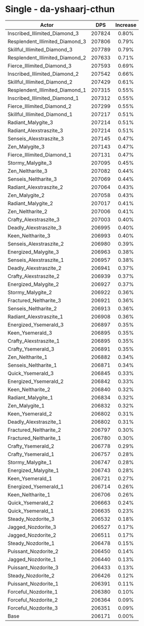 # Single - da-yshaarj-cthun
| Actor | DPS | Increase |
|---|:---:|:---:|
|Inscribed_Illimited_Diamond_3|207824|0.80%|
|Resplendent_Illimited_Diamond_3|207806|0.79%|
|Skillful_Illimited_Diamond_3|207789|0.79%|
|Resplendent_Illimited_Diamond_2|207633|0.71%|
|Fierce_Illimited_Diamond_3|207593|0.69%|
|Inscribed_Illimited_Diamond_2|207542|0.66%|
|Skillful_Illimited_Diamond_2|207429|0.61%|
|Resplendent_Illimited_Diamond_1|207315|0.55%|
|Inscribed_Illimited_Diamond_1|207312|0.55%|
|Fierce_Illimited_Diamond_2|207299|0.55%|
|Skillful_Illimited_Diamond_1|207217|0.51%|
|Radiant_Malygite_3|207214|0.51%|
|Radiant_Alexstraszite_3|207214|0.51%|
|Senseis_Alexstraszite_3|207145|0.47%|
|Zen_Malygite_3|207143|0.47%|
|Fierce_Illimited_Diamond_1|207131|0.47%|
|Stormy_Malygite_3|207095|0.45%|
|Zen_Neltharite_3|207082|0.44%|
|Senseis_Neltharite_3|207069|0.44%|
|Radiant_Alexstraszite_2|207064|0.43%|
|Zen_Malygite_2|207058|0.43%|
|Radiant_Malygite_2|207017|0.41%|
|Zen_Neltharite_2|207006|0.41%|
|Crafty_Alexstraszite_3|207003|0.40%|
|Deadly_Alexstraszite_3|206995|0.40%|
|Keen_Neltharite_3|206993|0.40%|
|Senseis_Alexstraszite_2|206980|0.39%|
|Energized_Malygite_3|206963|0.38%|
|Senseis_Alexstraszite_1|206957|0.38%|
|Deadly_Alexstraszite_2|206941|0.37%|
|Crafty_Alexstraszite_2|206939|0.37%|
|Energized_Malygite_2|206927|0.37%|
|Stormy_Malygite_2|206922|0.36%|
|Fractured_Neltharite_3|206921|0.36%|
|Senseis_Neltharite_2|206913|0.36%|
|Radiant_Alexstraszite_1|206908|0.36%|
|Energized_Ysemerald_3|206897|0.35%|
|Keen_Ysemerald_3|206895|0.35%|
|Crafty_Alexstraszite_1|206895|0.35%|
|Crafty_Ysemerald_3|206891|0.35%|
|Zen_Neltharite_1|206882|0.34%|
|Senseis_Neltharite_1|206871|0.34%|
|Quick_Ysemerald_3|206845|0.33%|
|Energized_Ysemerald_2|206842|0.33%|
|Keen_Neltharite_2|206840|0.32%|
|Radiant_Malygite_1|206834|0.32%|
|Zen_Malygite_1|206832|0.32%|
|Keen_Ysemerald_2|206802|0.31%|
|Deadly_Alexstraszite_1|206802|0.31%|
|Fractured_Neltharite_2|206797|0.30%|
|Fractured_Neltharite_1|206780|0.30%|
|Crafty_Ysemerald_2|206778|0.29%|
|Crafty_Ysemerald_1|206757|0.28%|
|Stormy_Malygite_1|206747|0.28%|
|Energized_Malygite_1|206743|0.28%|
|Keen_Ysemerald_1|206721|0.27%|
|Energized_Ysemerald_1|206714|0.26%|
|Keen_Neltharite_1|206706|0.26%|
|Quick_Ysemerald_2|206663|0.24%|
|Quick_Ysemerald_1|206635|0.23%|
|Steady_Nozdorite_3|206532|0.18%|
|Jagged_Nozdorite_3|206527|0.17%|
|Jagged_Nozdorite_2|206511|0.17%|
|Steady_Nozdorite_1|206478|0.15%|
|Puissant_Nozdorite_2|206450|0.14%|
|Jagged_Nozdorite_1|206440|0.13%|
|Puissant_Nozdorite_3|206433|0.13%|
|Steady_Nozdorite_2|206426|0.12%|
|Puissant_Nozdorite_1|206391|0.11%|
|Forceful_Nozdorite_1|206380|0.10%|
|Forceful_Nozdorite_2|206364|0.09%|
|Forceful_Nozdorite_3|206351|0.09%|
|Base|206171|0.00%|
